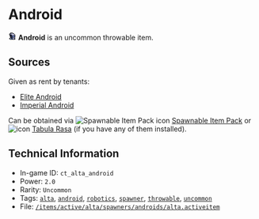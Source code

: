 # Android

<img src="https://raw.githubusercontent.com/Ceterai/Enternia/main/items/active/alta/spawners/androids/alta.png" alt="Android icon" loading="lazy" height="16px" width="auto" /> **Android** is an uncommon throwable item.

## Sources

Given as rent by tenants:

- [Elite Android](https://ceterai.github.io/MyEnternia/Wiki/EliteAndroid)
- [Imperial Android](https://ceterai.github.io/MyEnternia/Wiki/ImperialAndroid)

Can be obtained via <img src="https://raw.githubusercontent.com/Silverfeelin/Starbound-SpawnableItemPack/master/interface/sip/iconSmall.png" alt="Spawnable Item Pack icon" width="18" height="14"/> [Spawnable Item Pack](https://steamcommunity.com/sharedfiles/filedetails/?id=733665104) or <img src="https://steamuserimages-a.akamaihd.net/ugc/263843960696222713/3EC9A7C005541F7D577EBCB8C5736B4EFC9973D6/" alt="icon" width="8" height="12"/> [Tabula Rasa](https://community.playstarbound.com/resources/the-tabula-rasa.3222/) (if you have any of them installed).

## Technical Information

- In-game ID: `ct_alta_android`
- Power: `2.0`
- Rarity: `Uncommon`
- Tags: [`alta`](https://ceterai.github.io/MyEnternia/Wiki/Tags/Alta), [`android`](https://ceterai.github.io/MyEnternia/Wiki/Tags/Android), [`robotics`](https://ceterai.github.io/MyEnternia/Wiki/Tags/Robotics), [`spawner`](https://ceterai.github.io/MyEnternia/Wiki/Tags/Spawner), [`throwable`](https://ceterai.github.io/MyEnternia/Wiki/Tags/Throwable), [`uncommon`](https://ceterai.github.io/MyEnternia/Wiki/Tags/Uncommon)
- File: [`/items/active/alta/spawners/androids/alta.activeitem`](https://github.com/Ceterai/Enternia/blob/main/items/active/alta/spawners/androids/alta.activeitem)
